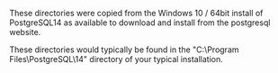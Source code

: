These directories were copied from the Windows 10 / 64bit install of PostgreSQL14 as available to download and install from the postgresql website.

These directories would typically be found in the "C:\Program Files\PostgreSQL\14" directory of your typical installation.


